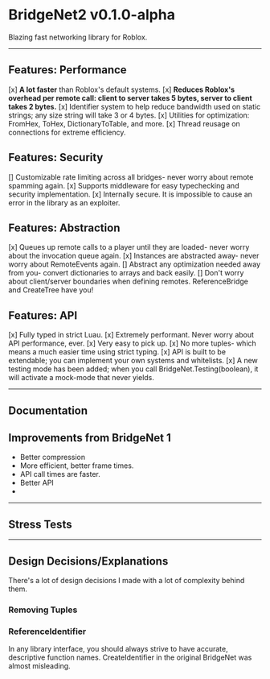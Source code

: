 # BridgeNet2 v0.1.0-alpha

Blazing fast networking library for Roblox.

---

## Features: Performance
[x] **A lot faster** than Roblox's default systems. 
[x] **Reduces Roblox's overhead per remote call: client to server takes 5 bytes, server to client takes 2 bytes.** 
[x] Identifier system to help reduce bandwidth used on static strings; any size string will take 3 or 4 bytes. 
[x] Utilities for optimization: FromHex, ToHex, DictionaryToTable, and more. 
[x] Thread reusage on connections for extreme efficiency. 

## Features: Security
[] Customizable rate limiting across all bridges- never worry about remote spamming again. 
[x] Supports middleware for easy typechecking and security implementation. 
[x] Internally secure. It is impossible to cause an error in the library as an exploiter. 

## Features: Abstraction
[x] Queues up remote calls to a player until they are loaded- never worry about the invocation queue again. 
[x] Instances are abstracted away- never worry about RemoteEvents again. 
[] Abstract any optimization needed away from you- convert dictionaries to arrays and back easily. 
[] Don't worry about client/server boundaries when defining remotes. ReferenceBridge and CreateTree have you!  

## Features: API
[x] Fully typed in strict Luau. 
[x] Extremely performant. Never worry about API performance, ever.
[x] Very easy to pick up. 
[x] No more tuples- which means a much easier time using strict typing.
[x] API is built to be extendable; you can implement your own systems and whitelists.
[x] A new testing mode has been added; when you call BridgeNet.Testing(boolean), it will activate a mock-mode that never yields.

---

## Documentation

## Improvements from BridgeNet 1

- Better compression
- More efficient, better frame times.
- API call times are faster.
- Better API
-

---

## Stress Tests

---

## Design Decisions/Explanations

There's a lot of design decisions I made with a lot of complexity behind them.

### Removing Tuples

### ReferenceIdentifier

In any library interface, you should always strive to have accurate, descriptive function names. CreateIdentifier in the original BridgeNet was almost misleading.

###
